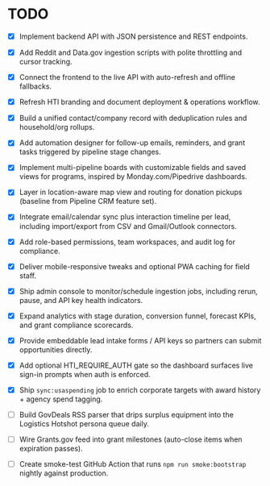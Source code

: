 # TODO

- [x] Implement backend API with JSON persistence and REST endpoints.
- [x] Add Reddit and Data.gov ingestion scripts with polite throttling and cursor tracking.
- [x] Connect the frontend to the live API with auto-refresh and offline fallbacks.
- [x] Refresh HTI branding and document deployment & operations workflow.

- [x] Build a unified contact/company record with deduplication rules and household/org rollups.
- [x] Add automation designer for follow-up emails, reminders, and grant tasks triggered by pipeline stage changes.
- [x] Implement multi-pipeline boards with customizable fields and saved views for programs, inspired by Monday.com/Pipedrive dashboards.
- [x] Layer in location-aware map view and routing for donation pickups (baseline from Pipeline CRM feature set).
- [x] Integrate email/calendar sync plus interaction timeline per lead, including import/export from CSV and Gmail/Outlook connectors.
- [x] Add role-based permissions, team workspaces, and audit log for compliance.
- [x] Deliver mobile-responsive tweaks and optional PWA caching for field staff.
- [x] Ship admin console to monitor/schedule ingestion jobs, including rerun, pause, and API key health indicators.
- [x] Expand analytics with stage duration, conversion funnel, forecast KPIs, and grant compliance scorecards.
- [x] Provide embeddable lead intake forms / API keys so partners can submit opportunities directly.
- [x] Add optional HTI_REQUIRE_AUTH gate so the dashboard surfaces live sign-in prompts when auth is enforced.

- [x] Ship `sync:usaspending` job to enrich corporate targets with award history + agency spend tagging.
- [ ] Build GovDeals RSS parser that drips surplus equipment into the Logistics Hotshot persona queue daily.
- [ ] Wire Grants.gov feed into grant milestones (auto-close items when expiration passes).
- [ ] Create smoke-test GitHub Action that runs `npm run smoke:bootstrap` nightly against production.
